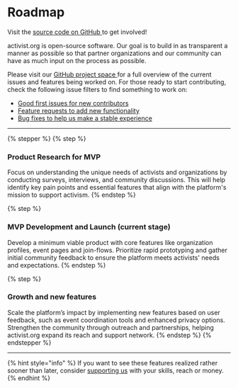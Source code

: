 # Roadmap

Visit the [source code on GitHub ](https://github.com/activist-org/activist) to get involved!

activist.org is open-source software. Our goal is to build in as transparent a manner as possible so that partner organizations and our community can have as much input on the process as possible.

Please visit our [GitHub project space ](https://github.com/orgs/activist-org/projects/1) for a full overview of the current issues and features being worked on. For those ready to start contributing, check the following issue filters to find something to work on:

* [Good first issues for new contributors ](https://github.com/activist-org/activist/issues?q=is%3Aopen+is%3Aissue+label%3A%22good+first+issue%22)
* [Feature requests to add new functionality ](https://github.com/activist-org/activist/issues?q=is%3Aopen+is%3Aissue+label%3Afeature)
* [Bug fixes to help us make a stable experience ](https://github.com/activist-org/activist/issues?q=is%3Aopen+is%3Aissue+label%3Abug)

***

{% stepper %}
{% step %}
### Product Research for MVP

Focus on understanding the unique needs of activists and organizations by conducting surveys, interviews, and community discussions. This will help identify key pain points and essential features that align with the platform's mission to support activism.
{% endstep %}

{% step %}
### MVP Development and Launch (current stage)

Develop a minimum viable product with core features like organization profiles, event pages and join-flows. Prioritize rapid prototyping and gather initial community feedback to ensure the platform meets activists' needs and expectations.
{% endstep %}

{% step %}
### Growth and new features

Scale the platform’s impact by implementing new features based on user feedback, such as event coordination tools and enhanced privacy options. Strengthen the community through outreach and partnerships, helping activist.org expand its reach and support network.
{% endstep %}
{% endstepper %}

***

{% hint style="info" %}
If you want to see these features realized rather sooner than later, consider [supporting us](https://docs.activist.org/activist/welcome/support-us) with your skills, reach or money.
{% endhint %}

